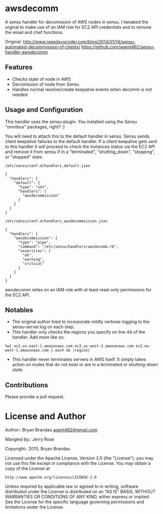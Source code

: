awsdecomm
=========

A sensu handler for decomission of AWS nodes in sensu. I tweaked the orginal to make use of an IAM role for EC2 API credentials and to remove the email and chef functions. 

Original:
http://www.ragedsyscoder.com/blog/2014/01/14/sensu-automated-decommission-of-clients/
https://github.com/agent462/sensu-handler-awsdecomm

Features
--------
* Checks state of node in AWS
* Decomission of node from Sensu
* Handles normal resolve/create keepalive events when decomm is not needed

Usage and Configuration
-----------------------
This handler uses the sensu-plugin. You installed using the Sensu "omnibus" packages, right?  :)

You will need to attach this to the default handler in sensu.  Sensu sends client keepalive failures to the default handler.  If a client keepalive gets sent to this handler it will proceed to check the instances status via the EC2 API and remove it from sensu if in a "terminated", "shutting_down", "stopping", or "stopped" state.

`/etc/sensu/conf.d/handlers_default.json`
````
{
  "handlers": {
    "default": {
      "type": "set",
      "handlers": [
        "awsdecommission"
      ]
    }
  }
}
````

`/etc/sensu/conf.d/handlers_awsdecommission.json`
````
{
  "handlers": {
    "awsdecommission": {
      "type": "pipe",
      "command": "/etc/sensu/handlers/awsdecomm.rb",
      "severities": [
        "ok",
        "warning",
        "critical"
      ]
    }
  }
}
````

awsdecomm relies on an IAM role with at least read-only permissions for the EC2 API.

Notables
--------
* The original author tried to incorporate mildly verbose logging to the sensu-server.log on each step. 
* This handler only checks the regions you specify on line 44 of the handler. Add more like so:

````
%w{ ec2.us-east-1.amazonaws.com ec2.us-west-2.amazonaws.com ec2.eu-west-1.amazonaws.com }.each do |region|
````

* This handler never terminates servers in AWS itself.  It simply takes action on nodes that do not exist or are in a terminated or shutting-down state.

Contributions
-------------
Please provide a pull request. 


License and Author
==================

Author:: Bryan Brandau <agent462@gmail.com>

Mangled by:: Jerry Rose

Copyright:: 2013, Bryan Brandau

Licensed under the Apache License, Version 2.0 (the "License");
you may not use this file except in compliance with the License.
You may obtain a copy of the License at

    http://www.apache.org/licenses/LICENSE-2.0

Unless required by applicable law or agreed to in writing, software
distributed under the License is distributed on an "AS IS" BASIS,
WITHOUT WARRANTIES OR CONDITIONS OF ANY KIND, either express or implied.
See the License for the specific language governing permissions and
limitations under the License.
